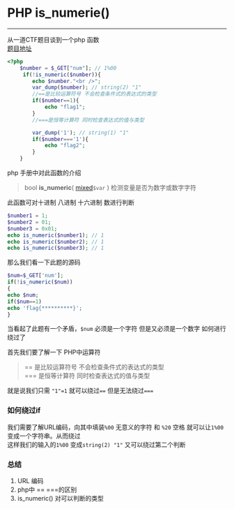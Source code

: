 # PHP is_numerie()

---

从一道CTF题目谈到一个php 函数  
[题目地址](http://120.24.86.145:8002/get/index1.php "题目地址")

```php
<?php
    $number = $_GET["num"]; // 1%00
     if(!is_numeric($number)){
        echo $number."<br />";
        var_dump($number); // string(2) "1" 
        //==是比较运算符号 不会检查条件式的表达式的类型
        if($number==1){
            echo "flag1";
        }
        //===是恒等计算符 同时检查表达式的值与类型

        var_dump('1'); // string(1) "1" 
        if($number==='1'){
            echo "flag2";
        }
    }
```

php 手册中对此函数的介绍

> bool **is\_numeric**\( [mixed](mk:@MSITStore:C:\Users\Administrator\Desktop\php_manual.chm::/res/language.pseudo-types.html#language.types.mixed)`$var` \) 检测变量是否为数字或数字字符

此函数可对十进制 八进制 十六进制 数进行判断

```php
$number1 = 1;
$number2 = 01;
$number3 = 0x01;
echo is_numeric($number1); // 1 
echo is_numeric($number2); // 1
echo is_numeric($number3); // 1
```

那么我们看一下此题的源码

```php
$num=$_GET['num'];
if(!is_numeric($num))
{
echo $num;
if($num==1)
echo 'flag{**********}';
}
```

当看起了此题有一个矛盾，`$num` 必须是一个字符 但是又必须是一个数字 如何进行绕过了

首先我们要了解一下 PHP中运算符

> == 是比较运算符号 不会检查条件式的表达式的类型  
> === 是恒等计算符 同时检查表达式的值与类型

就是说我们只需 `"1"=1` 就可以绕过`==` 但是无法绕过`===`

### 如何绕过if

我们需要了解URL编码，向其中填装`%00` 无意义的字符 和 `%20` 空格 就可以让`1%00`变成一个字符串。从而绕过  
这样我们的输入的`1%00` 变成`string(2) "1"` 又可以绕过第二个判断

### 总结

1. URL 编码
2. php中 == ===的区别
3.  is\_numeric\(\) 对可以判断的类型

